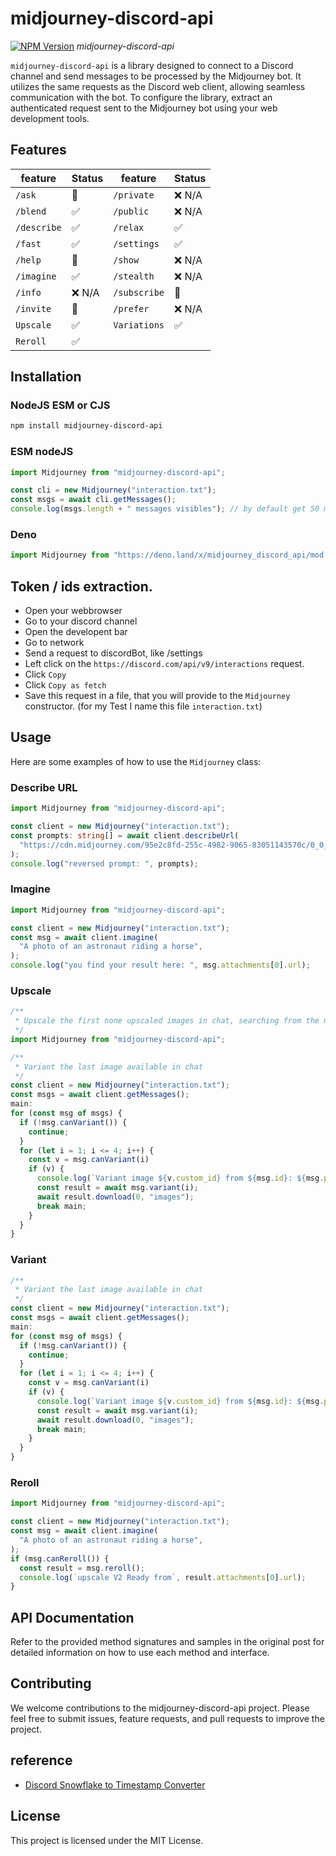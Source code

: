 # midjourney-discord-api

[![NPM Version](https://img.shields.io/npm/v/midjourney-discord-api.svg?style=flat)](https://www.npmjs.org/package/midjourney-discord-api)
_midjourney-discord-api_

`midjourney-discord-api` is a library designed to connect to a Discord channel
and send messages to be processed by the Midjourney bot. It utilizes the same
requests as the Discord web client, allowing seamless communication with the
bot. To configure the library, extract an authenticated request sent to the
Midjourney bot using your web development tools.

## Features

| feature     | Status | feature      | Status |
| ----------- | ------ | ------------ | ------ |
| `/ask`      | 🙈     | `/private`   | ❌ N/A |
| `/blend`    | ✅     | `/public`    | ❌ N/A |
| `/describe` | ✅     | `/relax`     | ✅     |
| `/fast`     | ✅     | `/settings`  | ✅     |
| `/help`     | 🙈     | `/show`      | ❌ N/A |
| `/imagine`  | ✅     | `/stealth`   | ❌ N/A |
| `/info`     | ❌ N/A | `/subscribe` | 🙈     |
| `/invite`   | 🙈     | `/prefer`    | ❌ N/A |
| `Upscale`   | ✅     | `Variations` | ✅     |
| `Reroll`    | ✅     |              |        |

## Installation

### NodeJS ESM or CJS

```sh
npm install midjourney-discord-api
```

### ESM nodeJS

```js
import Midjourney from "midjourney-discord-api";

const cli = new Midjourney("interaction.txt");
const msgs = await cli.getMessages();
console.log(msgs.length + " messages visibles"); // by default get 50 messages
```

### Deno

```ts
import Midjourney from "https://deno.land/x/midjourney_discord_api/mod.ts";
```

## Token / ids extraction.

- Open your webbrowser
- Go to your discord channel
- Open the developent bar
- Go to network
- Send a request to discordBot, like /settings
- Left click on the `https://discord.com/api/v9/interactions` request.
- Click `Copy`
- Click `Copy as fetch`
- Save this request in a file, that you will provide to the `Midjourney`
  constructor. (for my Test I name this file `interaction.txt`)

## Usage

Here are some examples of how to use the `Midjourney` class:

### Describe URL

```ts
import Midjourney from "midjourney-discord-api";

const client = new Midjourney("interaction.txt");
const prompts: string[] = await client.describeUrl(
  "https://cdn.midjourney.com/95e2c8fd-255c-4982-9065-83051143570c/0_0_640_N.webp",
);
console.log("reversed prompt: ", prompts);
```

### Imagine

```ts
import Midjourney from "midjourney-discord-api";

const client = new Midjourney("interaction.txt");
const msg = await client.imagine(
  "A photo of an astronaut riding a horse",
);
console.log("you find your result here: ", msg.attachments[0].url);
```

### Upscale

```ts
/**
 * Upscale the first none upscaled images in chat, searching from the newest to the oldest images
 */
import Midjourney from "midjourney-discord-api";

/**
 * Variant the last image available in chat
 */
const client = new Midjourney("interaction.txt");
const msgs = await client.getMessages();
main:
for (const msg of msgs) {
  if (!msg.canVariant()) {
    continue;
  }
  for (let i = 1; i <= 4; i++) {
    const v = msg.canVariant(i)
    if (v) {
      console.log(`Variant image ${v.custom_id} from ${msg.id}: ${msg.prompt?.prompt}`);
      const result = await msg.variant(i);
      await result.download(0, "images");
      break main;
    }
  }
}
```

### Variant

```ts
/**
 * Variant the last image available in chat
 */
const client = new Midjourney("interaction.txt");
const msgs = await client.getMessages();
main:
for (const msg of msgs) {
  if (!msg.canVariant()) {
    continue;
  }
  for (let i = 1; i <= 4; i++) {
    const v = msg.canVariant(i)
    if (v) {
      console.log(`Variant image ${v.custom_id} from ${msg.id}: ${msg.prompt?.prompt}`);
      const result = await msg.variant(i);
      await result.download(0, "images");
      break main;
    }
  }
}
```

### Reroll

```ts
import Midjourney from "midjourney-discord-api";

const client = new Midjourney("interaction.txt");
const msg = await client.imagine(
  "A photo of an astronaut riding a horse",
);
if (msg.canReroll()) {
  const result = msg.reroll();
  console.log(`upscale V2 Ready from`, result.attachments[0].url);
}
```

## API Documentation

Refer to the provided method signatures and samples in the original post for
detailed information on how to use each method and interface.

## Contributing

We welcome contributions to the midjourney-discord-api project. Please feel free
to submit issues, feature requests, and pull requests to improve the project.

## reference

- [Discord Snowflake to Timestamp Converter](https://snowsta.mp/)

## License

This project is licensed under the MIT License.
